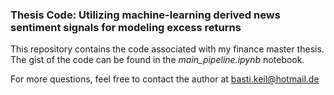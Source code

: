 ### Thesis Code: Utilizing machine-learning derived news sentiment signals for modeling excess returns


This repository contains the code associated with my finance master thesis. 
The gist of the code can be found in the *main_pipeline.ipynb* notebook.


For more questions, feel free to contact the author at basti.keil@hotmail.de


